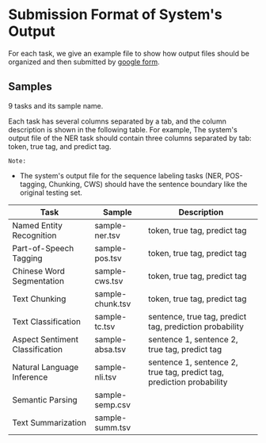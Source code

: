# Submission Format of System's Output

For each task, we give an example file to show how output files should be organized and then submitted by [google form](https://docs.google.com/forms/u/1/d/e/1FAIpQLSdb_3PPRTXXjkl9MWUeVLc8Igw0eI-EtOrU93i6B61X9FRJKg/viewform).



## Samples 

9 tasks and its sample name.

Each task has several columns separated by a tab, and the column description is shown in the following table.
For example, The system's output file of the NER task should contain three columns separated by tab: token, true tag, and predict tag.

`Note: `

- The system's output file for the sequence labeling tasks (NER, POS-tagging, Chunking, CWS) should have the sentence boundary like the original testing set.

| Task             				  | Sample           | Description                  |
|---------------------------------|------------------|------------------------------|  
| Named Entity Recognition   	  | sample-ner.tsv   | token, true tag, predict tag |
| Part-of-Speech Tagging          | sample-pos.tsv   | token, true tag, predict tag |
| Chinese Word Segmentation 	  | sample-cws.tsv   | token, true tag, predict tag |
| Text Chunking 				  | sample-chunk.tsv | token, true tag, predict tag |
| Text Classification       	  | sample-tc.tsv    | sentence, true tag, predict tag, prediction probability | 
| Aspect Sentiment Classification | sample-absa.tsv  | sentence 1, sentence 2, true tag, predict tag |
| Natural Language Inference      | sample-nli.tsv   | sentence 1, sentence 2, true tag, predict tag, prediction probability | 
| Semantic Parsing                | sample-semp.csv  | 
| Text Summarization              | sample-summ.tsv  | 
